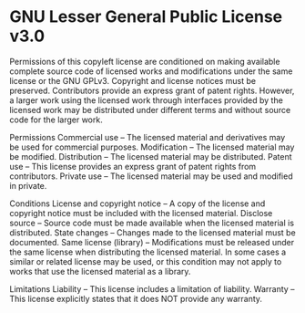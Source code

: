 GNU Lesser General Public License v3.0
======================================

Permissions of this copyleft
license are conditioned on
making available complete
source code of licensed works
and modifications under the
same license or the GNU GPLv3.
Copyright and license notices
must be preserved.
Contributors provide an
express grant of patent
rights. However, a larger work
using the licensed work
through interfaces provided by
the licensed work may be
distributed under different
terms and without source code
for the larger work.

Permissions
Commercial use – The licensed
    material and derivatives
    may be used for commercial
    purposes.
Modification – The licensed
    material may be modified.
Distribution – The licensed
    material may be
    distributed.
Patent use – This license
    provides an express grant
    of patent rights from
    contributors.
Private use – The licensed
    material may be used and
    modified in private.

Conditions
License and copyright notice – A copy of the license and
    copyright notice must be
    included with the licensed
    material.
Disclose source – Source code
    must be made available
    when the licensed material
    is distributed.
State changes – Changes made
    to the licensed material
    must be documented.
Same license (library) – Modifications must be
    released under the same
    license when distributing
    the licensed material. In
    some cases a similar or
    related license may be
    used, or this condition
    may not apply to works
    that use the licensed
    material as a library.

Limitations
Liability – This license
    includes a limitation of
    liability.
Warranty – This license
    explicitly states that it
    does NOT provide any
    warranty.
